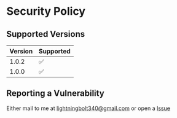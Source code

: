 # Security Policy

## Supported Versions

| Version | Supported          |
|---------| ------------------ |
| 1.0.2   | :white_check_mark: |
| 1.0.0   | :white_check_mark: |

## Reporting a Vulnerability

Either mail to me at lightningbolt340@gmail.com or open a [Issue](www.github.com/DigitalCalculator/issues)